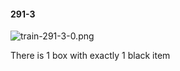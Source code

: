 #### 291-3
![train-291-3-0.png](https://github.com/lil-lab/nlvr/raw/master/nlvr/train/images/48/train-291-3-0.png "train-291-3-0.png")

There is 1 box with exactly 1 black item